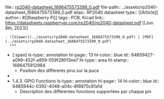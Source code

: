 file:: [rp2040-datasheet_1686475573399_0.pdf](../assets/rp2040-datasheet_1686475573399_0.pdf)
file-path:: ../assets/rp2040-datasheet_1686475573399_0.pdf
alias:: RP2040 datasheet
type:: [[Article]]
author:: #[[Raspberry Pi]]
tags:: PCB, Kicad
link:: https://datasheets.raspberrypi.com/rp2040/rp2040-datasheet.pdf
[[Jun 8th, 2023]]

	- ![Viewer](../assets/rp2040-datasheet_1686475573399_0.pdf) | [PDF](../assets/rp2040-datasheet_1686475573399_0.pdf)
	  ***
- [:span]
  ls-type:: annotation
  hl-page:: 13
  hl-color:: blue
  id:: 64859427-a099-452f-a959-059f28013ee7
  hl-type:: area
  hl-stamp:: 1686475812984
	- Position des différents pins sur la puce
-
- 1.4.3. GPIO Functions
  ls-type:: annotation
  hl-page:: 14
  hl-color:: blue
  id:: 6485944c-0392-4048-a04c-8f8875c81a1d
	- Description des différentes fonctions supportées par chaque pin